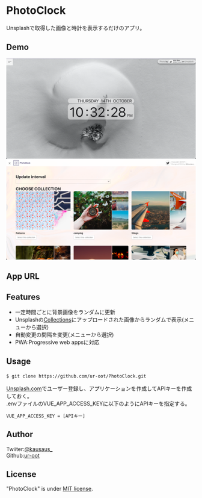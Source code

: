 # PhotoClock
Unsplashで取得した画像と時計を表示するだけのアプリ。

## Demo
![Demo image 01](./docs/img/Demo_img_01.png)
![Demo image 02](./docs/img/Demo_img_02.png)

## App URL

## Features
- 一定時間ごとに背景画像をランダムに更新
- Unsplashの[Collections](https://unsplash.com/collections)にアップロードされた画像からランダムで表示(メニューから選択)
- 自動変更の間隔を変更(メニューから選択)
- PWA:Progressive web appsに対応

## Usage
```sh
$ git clone https://github.com/ur-oot/PhotoClock.git
```
[Unsplash.com](https://unsplash.com/developers)でユーザー登録し、アプリケーションを作成してAPIキーを作成しておく。  
.envファイルのVUE_APP_ACCESS_KEYに以下のようにAPIキーを指定する。
```
VUE_APP_ACCESS_KEY = [APIキー]
```

## Author
Twiiter:[@kausaus_](https://twitter.com/kausaus_)  
Github:[ur-oot](https://github.com/ur-oot)

## License
"PhotoClock" is under [MIT license](https://en.wikipedia.org/wiki/MIT_License).